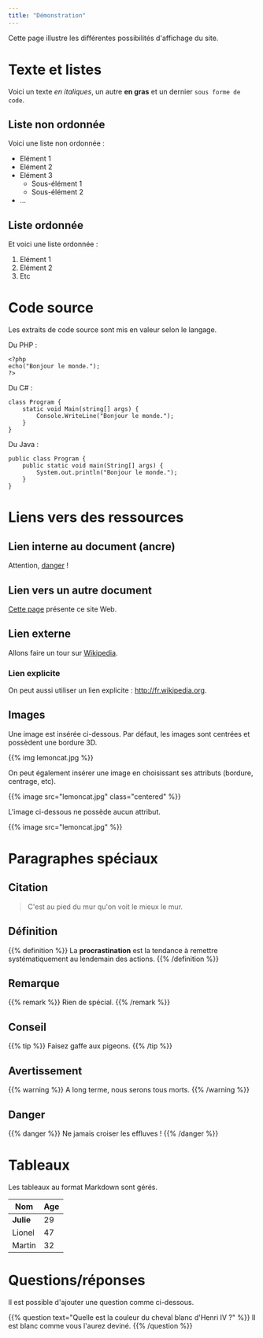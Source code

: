 ```yaml
---
title: "Démonstration"
---
```


Cette page illustre les différentes possibilités d'affichage du site.

Texte et listes
===============

Voici un texte *en italiques*, un autre **en gras** et un dernier `sous forme de code`.

## Liste non ordonnée

Voici une liste non ordonnée :

* Elément 1
* Elément 2
* Elément 3
    * Sous-élément 1
    * Sous-élément 2
* ...

## Liste ordonnée

Et voici une liste ordonnée :

1. Elément 1
2. Elément 2
3. Etc

Code source
===========

Les extraits de code source sont mis en valeur selon le langage.

Du PHP :

    <?php
    echo("Bonjour le monde.");
    ?>

Du C# :

    class Program {
        static void Main(string[] args) {
            Console.WriteLine("Bonjour le monde.");
        }
    }

Du Java :

    public class Program {
        public static void main(String[] args) {
            System.out.println("Bonjour le monde.");
        }
    }

Liens vers des ressources
=========================

## Lien interne au document (ancre)

Attention, [danger](#toc_15) !

## Lien vers un autre document

[Cette page](/site/) présente ce site Web.

## Lien externe

Allons faire un tour sur [Wikipedia](http://fr.wikipedia.org/).

### Lien explicite

On peut aussi utiliser un lien explicite : <http://fr.wikipedia.org>.

## Images

Une image est insérée ci-dessous. Par défaut, les images sont centrées et possèdent une bordure 3D.

{{% img lemoncat.jpg %}}

On peut également insérer une image en choisissant ses attributs (bordure, centrage, etc).

{{% image src="lemoncat.jpg" class="centered" %}}

L'image ci-dessous ne possède aucun attribut.

{{% image src="lemoncat.jpg" %}}

Paragraphes spéciaux
====================

## Citation

> C'est au pied du mur qu'on voit le mieux le mur.

## Définition

{{% definition %}}
La **procrastination** est la tendance à remettre systématiquement au lendemain des actions.
{{% /definition %}}

## Remarque

{{% remark %}}
Rien de spécial.
{{% /remark %}}

## Conseil

{{% tip %}}
Faisez gaffe aux pigeons.
{{% /tip %}}

## Avertissement

{{% warning %}}
A long terme, nous serons tous morts.
{{% /warning %}}

## Danger

{{% danger %}}
Ne jamais croiser les effluves !
{{% /danger %}}

Tableaux
========

Les tableaux au format Markdown sont gérés.

Nom     |   Age
--------|------
**Julie**   |   29
Lionel  |   47
Martin  |   32

Questions/réponses
==================

Il est possible d'ajouter une question comme ci-dessous.

{{% question text="Quelle est la couleur du cheval blanc d'Henri IV ?" %}}
Il est blanc comme vous l'aurez deviné.
{{% /question %}}


